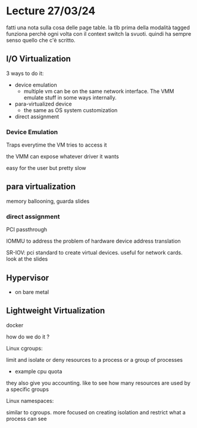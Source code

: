 # Lecture 27/03/24

fatti una nota sulla cosa delle page table. la tlb prima della modalità tagged funziona perchè ogni volta con il context switch la svuoti. quindi ha sempre senso quello che c'è scritto.

## I/O Virtualization

3 ways to do it:

- device emulation
  - multiple vm can be on the same network interface. The VMM emulate stuff in some ways internally.
- para-virtualized device
  - the same as OS system customization
- direct assignment

### Device Emulation

Traps everytime the VM tries to access it

the VMM can expose whatever driver it wants

easy for the user but pretty slow

## para virtualization

memory ballooning, guarda slides

### direct assignment

PCI passthrough

IOMMU to address the problem of hardware device address translation

SR-IOV: pci standard to create virtual devices. useful for network cards. look at the slides

## Hypervisor

- on bare metal

## Lightweight Virtualization

docker

how do we do it ?

Linux cgroups:

limit and isolate or deny resources to a process or a group of processes

- example cpu quota

they also give you accounting. like to see how many resources are used by a specific groups

Linux namespaces:

similar to cgroups. more focused on creating isolation and restrict what a process can see
